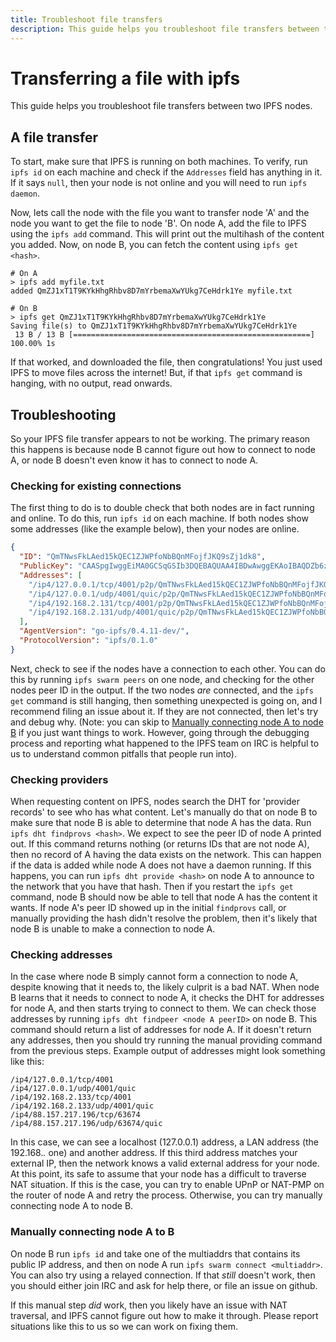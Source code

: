```yaml
---
title: Troubleshoot file transfers
description: This guide helps you troubleshoot file transfers between two IPFS nodes.
---
```


# Transferring a file with ipfs

This guide helps you troubleshoot file transfers between two IPFS nodes.

## A file transfer

To start, make sure that IPFS is running on both machines. To verify, run `ipfs id` on each machine and check if the `Addresses` field has anything in it. If it says `null`, then your node is not online and you will need to run `ipfs daemon`.

Now, lets call the node with the file you want to transfer node 'A' and the node you want to get the file to node 'B'. On node A, add the file to IPFS using the `ipfs add` command. This will print out the multihash of the content you added. Now, on node B, you can fetch the content using `ipfs get <hash>`.

```
# On A
> ipfs add myfile.txt
added QmZJ1xT1T9KYkHhgRhbv8D7mYrbemaXwYUkg7CeHdrk1Ye myfile.txt

# On B
> ipfs get QmZJ1xT1T9KYkHhgRhbv8D7mYrbemaXwYUkg7CeHdrk1Ye
Saving file(s) to QmZJ1xT1T9KYkHhgRhbv8D7mYrbemaXwYUkg7CeHdrk1Ye
 13 B / 13 B [=====================================================] 100.00% 1s
```

If that worked, and downloaded the file, then congratulations! You just used IPFS to move files across the internet! But, if that `ipfs get` command is hanging, with no output, read onwards.

## Troubleshooting

So your IPFS file transfer appears to not be working. The primary reason this happens is because node B cannot figure out how to connect to node A, or node B doesn't even know it has to connect to node A.

### Checking for existing connections

The first thing to do is to double check that both nodes are in fact running and online. To do this, run `ipfs id` on each machine. If both nodes show some addresses (like the example below), then your nodes are online.

```json
{
  "ID": "QmTNwsFkLAed15kQEC1ZJWPfoNbBQnMFojfJKQ9sZj1dk8",
  "PublicKey": "CAASpgIwggEiMA0GCSqGSIb3DQEBAQUAA4IBDwAwggEKAoIBAQDZb6znj3LQZKP1+X81exf+vbnqNCMtHjZ5RKTCm7Fytnfe+AI1fhs9YbZdkgFkM1HLxmIOLQj2bMXPIGxUM+EnewN8tWurx4B3+lR/LWNwNYcCFL+jF2ltc6SE6BC8kMLEZd4zidOLPZ8lIRpd0x3qmsjhGefuRwrKeKlR4tQ3C76ziOms47uLdiVVkl5LyJ5+mn4rXOjNKt/oy2O4m1St7X7/yNt8qQgYsPfe/hCOywxCEIHEkqmil+vn7bu4RpAtsUzCcBDoLUIWuU3i6qfytD05hP8Clo+at+l//ctjMxylf3IQ5qyP+yfvazk+WHcsB0tWueEmiU5P2nfUUIR3AgMBAAE=",
  "Addresses": [
    "/ip4/127.0.0.1/tcp/4001/p2p/QmTNwsFkLAed15kQEC1ZJWPfoNbBQnMFojfJKQ9sZj1dk8",
    "/ip4/127.0.0.1/udp/4001/quic/p2p/QmTNwsFkLAed15kQEC1ZJWPfoNbBQnMFojfJKQ9sZj1dk8",
    "/ip4/192.168.2.131/tcp/4001/p2p/QmTNwsFkLAed15kQEC1ZJWPfoNbBQnMFojfJKQ9sZj1dk8",
    "/ip4/192.168.2.131/udp/4001/quic/p2p/QmTNwsFkLAed15kQEC1ZJWPfoNbBQnMFojfJKQ9sZj1dk8"
  ],
  "AgentVersion": "go-ipfs/0.4.11-dev/",
  "ProtocolVersion": "ipfs/0.1.0"
}
```

Next, check to see if the nodes have a connection to each other. You can do this by running `ipfs swarm peers` on one node, and checking for the other nodes peer ID in the output. If the two nodes _are_ connected, and the `ipfs get` command is still hanging, then something unexpected is going on, and I recommend filing an issue about it. If they are not connected, then let's try and debug why. (Note: you can skip to [Manually connecting node A to node B](#manually-connecting-node-a-to-b) if you just want things to work. However, going through the debugging process and reporting what happened to the IPFS team on IRC is helpful to us to understand common pitfalls that people run into).

### Checking providers

When requesting content on IPFS, nodes search the DHT for 'provider records' to see who has what content. Let's manually do that on node B to make sure that node B is able to determine that node A has the data. Run `ipfs dht findprovs <hash>`. We expect to see the peer ID of node A printed out. If this command returns nothing (or returns IDs that are not node A), then no record of A having the data exists on the network. This can happen if the data is added while node A does not have a daemon running. If this happens, you can run `ipfs dht provide <hash>` on node A to announce to the network that you have that hash. Then if you restart the `ipfs get` command, node B should now be able to tell that node A has the content it wants. If node A's peer ID showed up in the initial `findprovs` call, or manually providing the hash didn't resolve the problem, then it's likely that node B is unable to make a connection to node A.

### Checking addresses

In the case where node B simply cannot form a connection to node A, despite knowing that it needs to, the likely culprit is a bad NAT. When node B learns that it needs to connect to node A, it checks the DHT for addresses for node A, and then starts trying to connect to them. We can check those addresses by running `ipfs dht findpeer <node A peerID>` on node B. This command should return a list of addresses for node A. If it doesn't return any addresses, then you should try running the manual providing command from the previous steps. Example output of addresses might look something like this:

```
/ip4/127.0.0.1/tcp/4001
/ip4/127.0.0.1/udp/4001/quic
/ip4/192.168.2.133/tcp/4001
/ip4/192.168.2.133/udp/4001/quic
/ip4/88.157.217.196/tcp/63674
/ip4/88.157.217.196/udp/63674/quic
```

In this case, we can see a localhost (127.0.0.1) address, a LAN address (the 192.168._._ one) and another address. If this third address matches your external IP, then the network knows a valid external address for your node. At this point, its safe to assume that your node has a difficult to traverse NAT situation. If this is the case, you can try to enable UPnP or NAT-PMP on the router of node A and retry the process. Otherwise, you can try manually connecting node A to node B.

### Manually connecting node A to B

On node B run `ipfs id` and take one of the multiaddrs that contains its public IP address, and then on node A run `ipfs swarm connect <multiaddr>`. You can also try using a relayed connection. If that _still_ doesn't work, then you should either join IRC and ask for help there, or file an issue on github.

If this manual step _did_ work, then you likely have an issue with NAT traversal, and IPFS cannot figure out how to make it through. Please report situations like this to us so we can work on fixing them.
